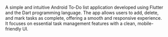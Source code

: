 A simple and intuitive Android To-Do list application developed using Flutter and the Dart programming language. The app allows users to add, delete, and mark tasks as complete, offering a smooth and responsive experience. It focuses on essential task management features with a clean, mobile-friendly UI.
